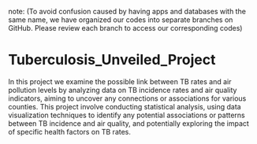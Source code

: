 
note:
(To avoid confusion caused by having apps and databases with the same name, we have organized our codes into separate branches on GitHub. Please review each branch to access our corresponding codes)



# Tuberculosis_Unveiled_Project



In this project we examine the possible link between TB rates and air pollution levels by analyzing data on TB incidence rates and air quality indicators, aiming to uncover any connections or associations for various counties. This project involve conducting statistical analysis, using data visualization techniques to identify any potential associations or patterns between TB incidence and air quality, and potentially exploring the impact of specific health factors on TB rates.
